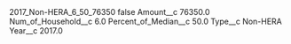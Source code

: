 <?xml version="1.0" encoding="UTF-8"?>
<CustomMetadata xmlns="http://soap.sforce.com/2006/04/metadata" xmlns:xsi="http://www.w3.org/2001/XMLSchema-instance" xmlns:xsd="http://www.w3.org/2001/XMLSchema">
    <label>2017_Non-HERA_6_50_76350</label>
    <protected>false</protected>
    <values>
        <field>Amount__c</field>
        <value xsi:type="xsd:double">76350.0</value>
    </values>
    <values>
        <field>Num_of_Household__c</field>
        <value xsi:type="xsd:double">6.0</value>
    </values>
    <values>
        <field>Percent_of_Median__c</field>
        <value xsi:type="xsd:double">50.0</value>
    </values>
    <values>
        <field>Type__c</field>
        <value xsi:type="xsd:string">Non-HERA</value>
    </values>
    <values>
        <field>Year__c</field>
        <value xsi:type="xsd:double">2017.0</value>
    </values>
</CustomMetadata>
